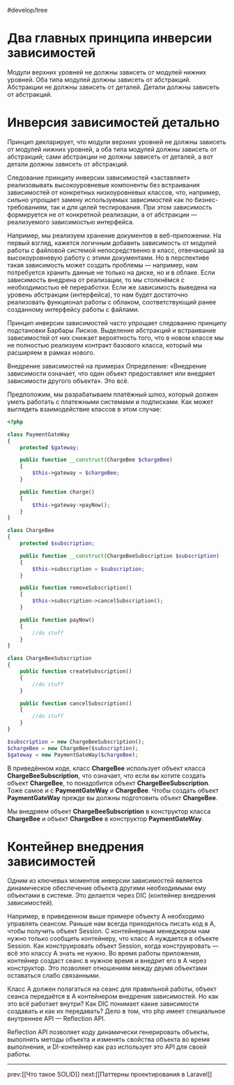 #develop/tree 

# Два главных принципа инверсии зависимостей

Модули верхних уровней не должны зависеть от модулей нижних уровней. Оба типа модулей должны зависеть от абстракций.
Абстракции не должны зависеть от деталей. Детали должны зависеть от абстракций.

# Инверсия зависимостей детально

Принцип декларирует, что модули верхних уровней не должны зависеть от модулей нижних уровней, а оба типа модулей должны зависеть от абстракций; сами абстракции не должны зависеть от деталей, а вот детали должны зависеть от абстракций.

Следование принципу инверсии зависимостей «заставляет» реализовывать высокоуровневые компоненты без встраивания зависимостей от конкретных низкоуровневых классов, что, например, сильно упрощает замену используемых зависимостей как по бизнес-требованиям, так и для целей тестирования. При этом зависимость формируется не от конкретной реализации, а от абстракции — реализуемого зависимостью интерфейса.

Например, мы реализуем хранение документов в веб-приложении. На первый взгляд, кажется логичным добавить зависимость от модулей работы с файловой системой непосредственно в класс, отвечающий за высокоуровневую работу с этими документами. Но в перспективе такая зависимость может создать проблемы — например, нам потребуется хранить данные не только на диске, но и в облаке. Если зависимость внедрена от реализации, то мы столкнёмся с необходимостью её переработки. Если же зависимость выведена на уровень абстракции (интерфейса), то нам будет достаточно реализовать функционал работы с облаком, соответствующий ранее созданному интерфейсу работы с файлами.

Принцип инверсии зависимостей часто упрощает следованию принципу подстановки Барбары Лисков. Выделение абстракций и встраивание зависимостей от них снижает вероятность того, что в новом классе мы не полностью реализуем контракт базового класса, который мы расширяем в рамках нового.

Внедрение зависимостей на примерах
Определение: «Внедрение зависимости означает, что один объект предоставляет или внедряет зависимости другого объекта». Это всё.

Предположим, мы разрабатываем платёжный шлюз, который должен уметь работать с платежными системами и подписками. Как может выглядеть взаимодействие классов в этом случае:

```php
<?php

class PaymentGateWay
{
    protected $gateway;

    public function __construct(ChargeBee $chargeBee)
    {
        $this->gateway = $chargeBee;
    }

    public function charge()
    {
        $this->gateway->payNow();
    }
}

class ChargeBee
{
    protected $subscription;

    public function __construct(ChargeBeeSubscription $subscription)
    {
        $this->subscription = $subscription;
    }

    public function removeSubscription()
    {
        $this->subscription->cancelSubscription();
    }

    public function payNow()
    {
        //do stuff
    }
}

class ChargeBeeSubscription
{
    public function createSubscription()
    {
        //do stuff
    }

    public function cancelSubscription()
    {
        //do stuff
    }
}

$subscription = new ChargeBeeSubscription();
$chargeBee = new ChargeBee($subscription);
$gateway = new PaymentGateWay($chargeBee);
```

В приведённом коде, класс **ChargeBee** использует объект класса **ChargeBeeSubscription**, что означает, что если вы хотите создать объект **ChargeBee**, то понадобится объект **ChargeBeeSubscription**. Тоже самое и с **PaymentGateWay** и **ChargeBee**. Чтобы создать объект **PaymentGateWay** прежде вы должны подготовить объект **ChargeBee**.

Мы внедряем объект **ChargeBeeSubscription** в конструктор класса **ChargeBee** и объект **ChargeBee** в конструктор **PaymentGateWay**.

# Контейнер внедрения зависимостей

Одним из ключевых моментов инверсии зависимостей является динамическое обеспечение объекта другими необходимыми ему объектами в системе. Это делается через DIC (контейнер внедрения зависимостей).

Например, в приведенном выше примере объекту A необходимо управлять сеансом. Раньше нам всегда приходилось писать код в A, чтобы получить объект Session. С контейнерным менеджером нам нужно только сообщить контейнеру, что класс A нуждается в объекте Session.
Как конструировать объект Session, когда конструировать — всё это классу A знать не нужно. Во время работы приложения, контейнер создаст сеанс в нужное время и внедрит его в A через конструктор. Это позволяет отношениям между двумя объектами оставаться слабо связанными.

Класс A должен полагаться на сеанс для правильной работы, объект сеанса передаётся в A контейнером внедрения зависимостей. Но как это всё работает внутри? Как DIC понимает какие зависимости создавать и как их передавать? Дело в том, что php имеет специальное внутреннее API — Reflection API.

Reflection API позволяет коду динамически генерировать объекты, выполнять методы объекта и изменять свойства объекта во время выполнения, и DI-контейнер как раз использует это API для своей работы.

---
prev:[[Что такое SOLID]] next:[[Паттерны проектирования в Laravel]]